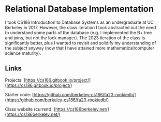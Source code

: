 # Relational Database Implementation

I took CS186 Introduction to Database Systems as an undergraduate at UC Berkeley in 2017.
However, the class iteration I took abstracted out the need to understand some parts of the database (e.g.
I implemented the B+ tree and joins, but not the lock manager). The 2023 iteration of the 
class is significantly better, plus I wanted to revisit and solidify my understanding of the subject
anyway (now that I have attained more mathematical/computer science maturity).

## Links

Projects: [https://cs186.gitbook.io/project/](https://cs186.gitbook.io/project/) 


Starter code: [https://github.com/berkeley-cs186/fa23-rookiedb/](https://github.com/berkeley-cs186/fa23-rookiedb/)


Class website (current): [https://cs186berkeley.net/](https://cs186berkeley.net/)

